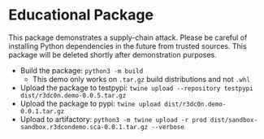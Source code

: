 # Educational Package

This package demonstrates a supply-chain attack. 
Please be careful of installing Python dependencies in the future from trusted sources.
This package will be deleted shortly after demonstration purposes.

* Build the package: `python3 -m build`
    - This demo only works on `.tar.gz` build distributions and not `.whl`
* Upload the package to testpypi: `twine upload --repository testpypi dist/r3dc0n.demo-0.0.5.tar.gz`
* Upload the package to pypi: `twine upload dist/r3dc0n.demo-0.0.1.tar.gz`
* Upload to artifactory: `python3 -m twine upload -r prod dist/sandbox-sandbox.r3dcondemo.sca-0.0.1.tar.gz --verbose`
